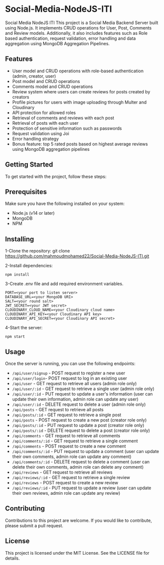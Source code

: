 # Social-Media-NodeJS-ITI
Social Media NodeJS ITI
This project is a Social Media Backend Server built using Node.js. It implements CRUD operations for User, Post, Comments and Review models. Additionally, it also includes features such as Role based authentication, request validation, error handling and data aggregation using MongoDB Aggregation Pipelines.

## Features

- User model and CRUD operations with role-based authentication (admin, creator, user)
- Post model and CRUD operations
- Comments model and CRUD operations
- Review system where users can create reviews for posts created by creators
- Profile pictures for users with image uploading through Multer and Cloudinary
- API protection for allowed roles
- Retrieval of comments and reviews with each post
- Retrieval of posts with each user
- Protection of sensitive information such as passwords
- Request validation using Joi
- Error handling strategy
- Bonus feature: top 5 rated posts based on highest average reviews using MongoDB aggregation pipelines

## Getting Started


To get started with the project, follow these steps:

## Prerequisites
Make sure you have the following installed on your system:

- Node.js (v14 or later)
- MongoDB
- NPM

## Installing
1-Clone the repository: git clone https://github.com/mahmoudmohamed22/Social-Media-NodeJS-ITI.git

2-Install dependencies: 
```
npm install
```

3-Create .env file and add required environment variables.
```
PORT=<your port to listen server>
DATABASE_URL=<your MongoDB URI>
SALT=<your round salt>
JWT_SECRET=<your JWT secret>
CLOUDINARY_CLOUD_NAME=<your Cloudinary cloud name>
CLOUDINARY_API_KEY=<your Cloudinary API key>
CLOUDINARY_API_SECRET=<your Cloudinary API secret>

```

4-Start the server: 

``` 
npm start
```


## Usage
Once the server is running, you can use the following endpoints:

- `/api/user/signup` - POST request to register a new user
- `/api/user/login`- POST request to log in an existing user
- `/api/user` - GET request to retrieve all users (admin role only)
- `/api/user/:id` - GET request to retrieve a single user (admin role only)
- `/api/user/:id` - PUT request to update a user's information (user can update their own information, admin role can update any user)
- `/api/user/:id` - DELETE request to delete a user (admin role only)
- `/api/posts` - GET request to retrieve all posts
- `/api/posts/:id` - GET request to retrieve a single post
- `/api/posts` - POST request to create a new post (creator role only)
- `/api/posts/:id` - PUT request to update a post (creator role only)
- `/api/posts/:id` - DELETE request to delete a post (creator role only)
- `/api/comments` - GET request to retrieve all comments
- `/api/comments/:id` - GET request to retrieve a single comment
- `/api/comments` - POST request to create a new comment
- `/api/comments/:id` - PUT request to update a comment (user can update their own comments, admin role can update any comment)
- `/api/comments/:id` - DELETE request to delete a comment (user can delete their own comments, admin role can delete any comment)
- `/api/reviews` - GET request to retrieve all reviews
- `/api/reviews/:id` - GET request to retrieve a single review
- `/api/reviews` - POST request to create a new review
- `/api/reviews/:id` - PUT request to update a review (user can update their own reviews, admin role can update any review)


## Contributing
Contributions to this project are welcome. If you would like to contribute, please submit a pull request.

## License
This project is licensed under the MIT License. See the LICENSE file for details.


